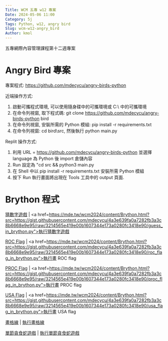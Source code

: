 ```yaml
---
Title: WCM 五專 w12 專案
Date: 2024-05-06 11:00
Category: 5j
Tags: Python, w12, angry bird
Slug: wcm-w12-angry_bird
Author: kmol
---
```


五專網際內容管理課程第十二週專案

<!-- PELICAN_END_SUMMARY -->

# Angry Bird 專案

專案程式: <https://github.com/mdecycu/angry-birds-python>

近端操作方式:

1. 啟動可攜程式環境, 可以使用隨身碟中的可攜環境或 C:\ 中的可攜環境
2. 在命令列視窗, 取下程式碼: git clone https://github.com/mdecycu/angry-birds-python bird
3. 在命令列視窗, 安裝所需的 Python 模組: pip install -r requirements.txt
4. 在命令列視窗: cd bird\src, 然後執行 python main.py

Replit 操作方式:

1. 利用 URL = https://github.com/mdecycu/angry-birds-python 並選擇 language 為 Python 後 import 倉儲內容
2. Run 設定為 "cd src && python3 main.py
3. 在 Shell 中以 pip install -r requirements.txt 安裝所需 Python 模組
4. 按下 Run 執行畫面將出現在 Tools 工具中的 output 頁面.

# Brython 程式

<a href="./../downloads/guess_in_brython.txt">猜數字遊戲</a> | <a href=https://mde.tw/wcm2024/content/Brython.html?src=https://gist.githubusercontent.com/mdecycu/4a3e639fa0a7282fb3a3c8b6668e9e95/raw/3214565e419e00b1607344e173a0280fc3418e90/guess_in_brython.py">執行猜數字遊戲</a>

<a href="./../downloads/roc_flag_in_brython.txt">ROC Flag</a> | <a href=https://mde.tw/wcm2024/content/Brython.html?src=https://gist.githubusercontent.com/mdecycu/4a3e639fa0a7282fb3a3c8b6668e9e95/raw/3214565e419e00b1607344e173a0280fc3418e90/roc_flag_in_brython.py">執行畫 ROC flag</a>

<a href="./../downloads/proc_flag_in_brython.txt">PROC Flag</a> | <a href=https://mde.tw/wcm2024/content/Brython.html?src=https://gist.githubusercontent.com/mdecycu/4a3e639fa0a7282fb3a3c8b6668e9e95/raw/3214565e419e00b1607344e173a0280fc3418e90/proc_flag_in_brython.py">執行畫 PROC flag</a>

<a href="./../downloads/usa_flag_in_brython.txt">USA Flag</a> | <a href=https://mde.tw/wcm2024/content/Brython.html?src=https://gist.githubusercontent.com/mdecycu/4a3e639fa0a7282fb3a3c8b6668e9e95/raw/3214565e419e00b1607344e173a0280fc3418e90/usa_flag_in_brython.py">執行畫 USA flag</a>

<a href="./../downloads/draw_grid_in_brython.txt">畫格線</a> | <a href="https://gist.githubusercontent.com/mdecycu/4a3e639fa0a7282fb3a3c8b6668e9e95/raw/3214565e419e00b1607344e173a0280fc3418e90/draw_grid_in_brython.py">執行畫格線</a>

<a href="./../downloads/single_snake_in_brython.txt">單節貪食蛇遊戲</a> | <a href="https://mde.tw/wcm2024/content/Brython.html?src=https://gist.githubusercontent.com/mdecycu/4a3e639fa0a7282fb3a3c8b6668e9e95/raw/3214565e419e00b1607344e173a0280fc3418e90/single_snake_in_brython.py">執行單節貪食蛇遊戲</a>

